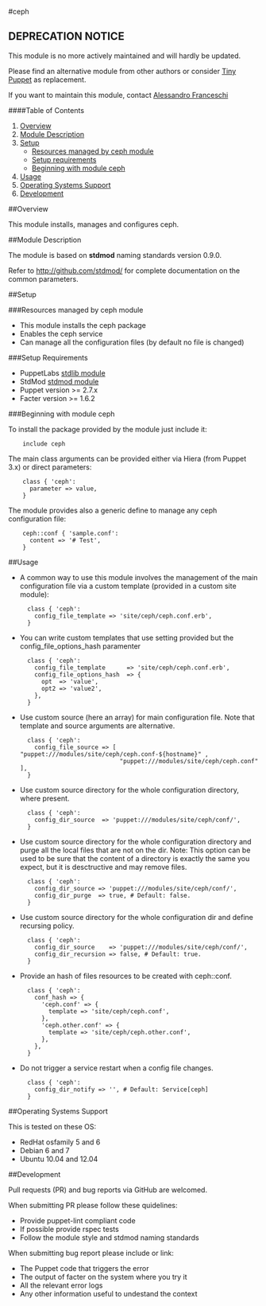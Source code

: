 #ceph

## DEPRECATION NOTICE
This module is no more actively maintained and will hardly be updated.

Please find an alternative module from other authors or consider [Tiny Puppet](https://github.com/example42/puppet-tp) as replacement.

If you want to maintain this module, contact [Alessandro Franceschi](https://github.com/alvagante)


####Table of Contents

1. [Overview](#overview)
2. [Module Description](#module-description)
3. [Setup](#setup)
    * [Resources managed by ceph module](#resources-managed-by-ceph-module)
    * [Setup requirements](#setup-requirements)
    * [Beginning with module ceph](#beginning-with-module-ceph)
4. [Usage](#usage)
5. [Operating Systems Support](#operating-systems-support)
6. [Development](#development)

##Overview

This module installs, manages and configures ceph.

##Module Description

The module is based on **stdmod** naming standards version 0.9.0.

Refer to http://github.com/stdmod/ for complete documentation on the common parameters.


##Setup

###Resources managed by ceph module
* This module installs the ceph package
* Enables the ceph service
* Can manage all the configuration files (by default no file is changed)

###Setup Requirements
* PuppetLabs [stdlib module](https://github.com/puppetlabs/puppetlabs-stdlib)
* StdMod [stdmod module](https://github.com/stdmod/stdmod)
* Puppet version >= 2.7.x
* Facter version >= 1.6.2

###Beginning with module ceph

To install the package provided by the module just include it:

        include ceph

The main class arguments can be provided either via Hiera (from Puppet 3.x) or direct parameters:

        class { 'ceph':
          parameter => value,
        }

The module provides also a generic define to manage any ceph configuration file:

        ceph::conf { 'sample.conf':
          content => '# Test',
        }


##Usage

* A common way to use this module involves the management of the main configuration file via a custom template (provided in a custom site module):

        class { 'ceph':
          config_file_template => 'site/ceph/ceph.conf.erb',
        }

* You can write custom templates that use setting provided but the config_file_options_hash paramenter

        class { 'ceph':
          config_file_template      => 'site/ceph/ceph.conf.erb',
          config_file_options_hash  => {
            opt  => 'value',
            opt2 => 'value2',
          },
        }

* Use custom source (here an array) for main configuration file. Note that template and source arguments are alternative.

        class { 'ceph':
          config_file_source => [ "puppet:///modules/site/ceph/ceph.conf-${hostname}" ,
                                  "puppet:///modules/site/ceph/ceph.conf" ],
        }


* Use custom source directory for the whole configuration directory, where present.

        class { 'ceph':
          config_dir_source  => 'puppet:///modules/site/ceph/conf/',
        }

* Use custom source directory for the whole configuration directory and purge all the local files that are not on the dir.
  Note: This option can be used to be sure that the content of a directory is exactly the same you expect, but it is desctructive and may remove files.

        class { 'ceph':
          config_dir_source => 'puppet:///modules/site/ceph/conf/',
          config_dir_purge  => true, # Default: false.
        }

* Use custom source directory for the whole configuration dir and define recursing policy.

        class { 'ceph':
          config_dir_source    => 'puppet:///modules/site/ceph/conf/',
          config_dir_recursion => false, # Default: true.
        }

* Provide an hash of files resources to be created with ceph::conf.

        class { 'ceph':
          conf_hash => {
            'ceph.conf' => {
              template => 'site/ceph/ceph.conf',
            },
            'ceph.other.conf' => {
              template => 'site/ceph/ceph.other.conf',
            },
          },
        }

* Do not trigger a service restart when a config file changes.

        class { 'ceph':
          config_dir_notify => '', # Default: Service[ceph]
        }


##Operating Systems Support

This is tested on these OS:
- RedHat osfamily 5 and 6
- Debian 6 and 7
- Ubuntu 10.04 and 12.04


##Development

Pull requests (PR) and bug reports via GitHub are welcomed.

When submitting PR please follow these quidelines:
- Provide puppet-lint compliant code
- If possible provide rspec tests
- Follow the module style and stdmod naming standards

When submitting bug report please include or link:
- The Puppet code that triggers the error
- The output of facter on the system where you try it
- All the relevant error logs
- Any other information useful to undestand the context
